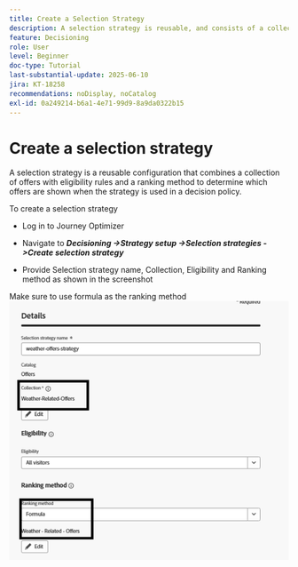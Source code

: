 ```yaml
---
title: Create a Selection Strategy
description: A selection strategy is reusable, and consists of a collection associated with an eligibility constraint and a ranking method to determine the offers to be shown when selected in a decision policy.
feature: Decisioning
role: User
level: Beginner
doc-type: Tutorial
last-substantial-update: 2025-06-10
jira: KT-18258
recommendations: noDisplay, noCatalog
exl-id: 0a249214-b6a1-4e71-99d9-8a9da0322b15
---
```

# Create a selection strategy

A selection strategy is a reusable configuration that combines a collection of offers with eligibility rules and a ranking method to determine which offers are shown when the strategy is used in a decision policy.

To create a selection strategy

*   Log in to Journey Optimizer

*   Navigate to _**Decisioning ->Strategy setup ->Selection strategies ->Create selection strategy**_

*   Provide Selection strategy name, Collection, Eligibility and Ranking method as shown in the screenshot


Make sure to use formula as the ranking method
![selection-strategy](assets/selection-strategy.png)

